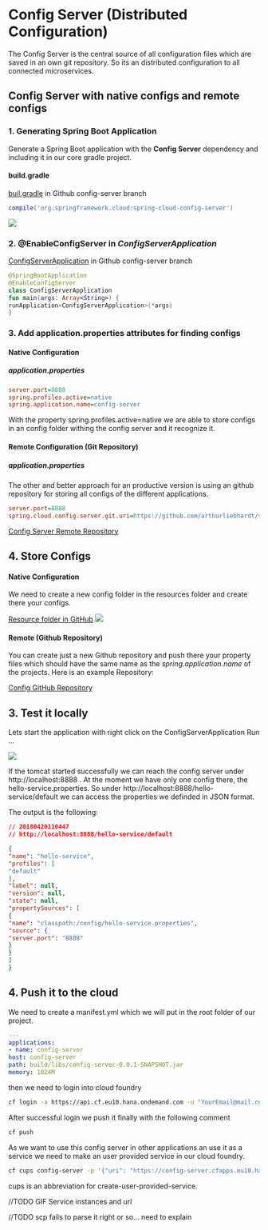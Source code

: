 
# Config Server (Distributed Configuration)<a name="config"></a>

The Config Server is the central source of all configuration files which are saved in an own git repository. So its an distributed configuration to all connected microservices.

## Config Server with native configs and remote configs

### 1. Generating Spring Boot Application
Generate a Spring Boot application with the **Config Server** dependency and including it in our core gradle project.

#### build.gradle
[buil.gradle](https://github.com/arthurliebhardt/spring-cloud-setup-documentation/blob/config-server-native/config-server/build.gradle) in Github config-server branch
```gradle
compile('org.springframework.cloud:spring-cloud-config-server')
```
<img src="./gifs/create-config-server.gif"/>

### 2. @EnableConfigServer in *ConfigServerApplication*
[ConfigServerApplication](https://github.com/arthurliebhardt/spring-cloud-setup-documentation/blob/config-server-native/config-server/src/main/kotlin/com/sap/ibso/example/configserver/ConfigServerApplication.kt) in Github config-server branch
```kotlin
@SpringBootApplication
@EnableConfigServer
class ConfigServerApplication
fun main(args: Array<String>) {
runApplication<ConfigServerApplication>(*args)
}
```
### 3. Add application.properties attributes for finding configs
#### Native Configuration
##### application.properties
```ini
server.port=8888
spring.profiles.active=native
spring.application.name=config-server
```
With the property spring.profiles.active=native we are able to store configs in an config folder withing the config server and it recognize it.

#### Remote Configuration (Git Repository)
##### application.properties
The other and better approach for an productive version is using an github repository for storing all configs of the different applications.

```ini
server.port=8888
spring.cloud.config.server.git.uri=https://github.com/arthurliebhardt/spring-cloud-configs-example.git
```

[Config Server Remote Repository](https://github.com/arthurliebhardt/spring-cloud-setup-documentation/tree/config-server-remote-repository)
## 4. Store Configs

#### Native Configuration
We need to create a new config folder in the resources folder and create there your configs.

[Resource folder in GitHub](https://github.com/arthurliebhardt/spring-cloud-setup-documentation/tree/config-server-native/config-server/src/main/resources)
<img src="./imgs/config-folder.png"/>

#### Remote (Github Repository)
You can create just a new Github repository and push there your property files which should have the same name as the *spring.application.name* of the projects.
Here is an example Repository:

[Config GitHub Repository](https://github.com/arthurliebhardt/spring-cloud-configs-example)

## 3. Test it locally
Lets start the application with right click on the ConfigServerApplication Run ...

<img src="./imgs/start-config-server.png"/>

If the tomcat started successfully we can reach the config server under http://localhost:8888 . At the moment we have only one config there, the hello-service.properties. So under http://localhost:8888/hello-service/default we can access the properties we definded in JSON format.

The output is the following:

```json
// 20180420110447
// http://localhost:8888/hello-service/default

{
"name": "hello-service",
"profiles": [
"default"
],
"label": null,
"version": null,
"state": null,
"propertySources": [
{
"name": "classpath:/config/hello-service.properties",
"source": {
"server.port": "8888"
}
}
]
}
```


## 4. Push it to the cloud

We need to create a manifest.yml which we will put in the root folder of our project.

```yml
---
applications:
- name: config-server
host: config-server
path: build/libs/config-server-0.0.1-SNAPSHOT.jar
memory: 1024M
```

then we need to login into cloud foundry
```bash
cf login -a https://api.cf.eu10.hana.ondemand.com -u "YourEmail@mail.com"
```

After successful login we push it finally with the following comment
```bash
cf push
```
As we want to use this config server in other applications an use it as a service we need to make an user provided service in our cloud foundry.
```bash
cf cups config-server -p '{"uri": "https://config-server.cfapps.eu10.hana.ondemand.com"}'
```
cups is an abbreviation for create-user-provided-service.

//TODO GIF Service instances and url

//TODO scp fails to parse it right or so... need to explain
